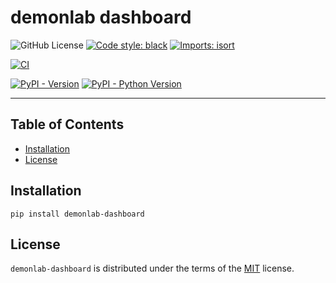 # demonlab dashboard
![GitHub License](https://img.shields.io/github/license/mikeybob/demonlab-dashboard) [![Code style: black](https://img.shields.io/badge/code%20style-black-000000.svg)](https://github.com/psf/black) [![Imports: isort](https://img.shields.io/badge/%20imports-isort-%231674b1?style=flat&labelColor=ef8336)](https://pycqa.github.io/isort/) 



[![CI](https://github.com/mikeybob/demonlab-dashboard/actions/workflows/github_workflows_ci.yml/badge.svg)](https://github.com/mikeybob/demonlab-dashboard/actions/workflows/github_workflows_ci.yml)

[![PyPI - Version](https://img.shields.io/pypi/v/demonlab-dashboard.svg)](https://pypi.org/project/demonlab-dashboard)
[![PyPI - Python Version](https://img.shields.io/pypi/pyversions/demonlab-dashboard.svg)](https://pypi.org/project/demonlab-dashboard)


-----

## Table of Contents

- [Installation](#installation)
- [License](#license)

## Installation

```console
pip install demonlab-dashboard
```

## License

`demonlab-dashboard` is distributed under the terms of the [MIT](https://spdx.org/licenses/MIT.html) license.
